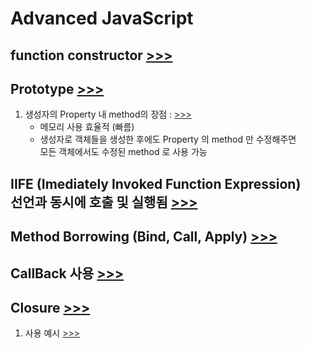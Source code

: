 <h1>Advanced JavaScript</h1>

<h2>
  function constructor
  <a href="https://github.com/seong7/js_TIL/blob/00154b17ac9591ea9cb0bdeafe97c5ff15239744/5-advanced-JS/script.js#L25">
    >>>
  </a>
</h2>
<h2>
  Prototype
  <a href ="https://github.com/seong7/js_TIL/blob/00154b17ac9591ea9cb0bdeafe97c5ff15239744/5-advanced-JS/script.js#L52">
    >>>
  </a>
</h2>
  <ol>
    <li>
      생성자의 Property 내 method의 장점 :
      <a href="https://velog.io/@gtobio11/Javascript-Prototype-methods-vs-Object-methods">
        >>>
      </a>
      <ul>
        <li>메모리 사용 효율적 (빠름)</li>
        <li>
          생성자로 객체들을 생성한 후에도 Property 의 method 만 수정해주면<br/>
          모든 객체에서도 수정된 method 로 사용 가능
        </li>
      </ul>
    </li>
  </ol>
<h2>
  IIFE (Imediately Invoked Function Expression)<br/>
  선언과 동시에 호출 및 실행됨
  <a href="https://github.com/seong7/js_TIL/blob/00154b17ac9591ea9cb0bdeafe97c5ff15239744/5-advanced-JS/script.js#L292">
    >>>
  </a>
</h2>
<h2>
  Method Borrowing (Bind, Call, Apply)
  <a href="https://github.com/seong7/js_TIL/blob/00154b17ac9591ea9cb0bdeafe97c5ff15239744/5-advanced-JS/script.js#L418">
    >>>
  </a>
</h2>
<h2>
  CallBack 사용
  <a href="https://github.com/seong7/js_TIL/blob/00154b17ac9591ea9cb0bdeafe97c5ff15239744/5-advanced-JS/challenge1/c1.js#L64">
    >>>
  </a>
</h2>
<h2>
  Closure
  <a href="https://github.com/seong7/js_TIL/blob/00154b17ac9591ea9cb0bdeafe97c5ff15239744/5-advanced-JS/script.js#L334">
    >>>
  </a>
</h2>
  <ol>
    <li>
      사용 예시
      <a href="https://github.com/seong7/js_TIL/blob/00154b17ac9591ea9cb0bdeafe97c5ff15239744/5-advanced-JS/challenge1/c1.js#L113">
        >>>
      </a>
    </li>
  </ol>